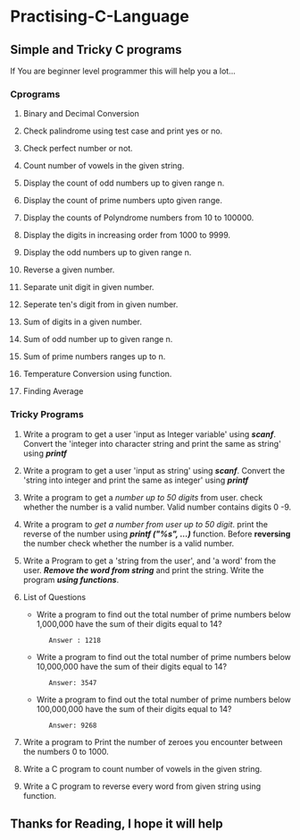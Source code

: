 # Practising-C-Language

## Simple and Tricky C programs 
If You are beginner level programmer this will help you a lot...


### Cprograms
1. Binary and Decimal Conversion

2. Check palindrome using test case and print yes or no.

3. Check perfect number or not.

1. Count number of vowels in the given string.

1. Display the count of odd numbers up to given range n.

1. Display the count of prime numbers upto given range.

1. Display the counts of Polyndrome numbers from 10 to 100000.

1. Display the digits in increasing order from 1000 to 9999.

1. Display the odd numbers up to given range n.

1. Reverse a given number.

1. Separate unit digit in given number.

1. Seperate ten's digit from in given number.

1. Sum of digits in a given number.

1. Sum of odd number up to given range n.

1. Sum of prime numbers ranges up to n.

1. Temperature Conversion using function.

1. Finding Average

### Tricky Programs
1. Write a program to get a user 'input as Integer variable' using **_scanf_**.
   Convert the 'integer into character string and print the same as string' using **_printf_**
   
2. Write a program to get a user 'input as string' using **_scanf_**.
   Convert the 'string  into integer and  print the same as integer' using **_printf_**

3. Write a program to get a _number up to 50 digits_ from user.
   check whether the number is a valid number.
   Valid number contains digits 0 -9.

4. Write a program to _get a number from user up to 50 digit_.
   print the reverse of  the number using **_printf ("%s", ...)_** function. 
   Before **reversing** the number check whether the number is a valid number.
   
5. Write a Program to get a 'string from the user', and 'a word'  from the user.
   **_Remove the word from string_** and print the string. Write the program **_using functions_**.
 
6. List of Questions
   - Write a program to find out the total number of prime numbers below 1,000,000 have the sum of their digits equal to 14?

			Answer : 1218 
   
   - Write a program to find out the total number of prime numbers below 10,000,000 have the sum of their digits equal to 14?

			Answer: 3547
   
   - Write a program to find out the total number of prime numbers below 100,000,000 have the sum of their digits equal to 14?

			Answer: 9268
7. Write a program to Print the number of zeroes you encounter between the  numbers 0 to 1000.

8. Write a C program to count number of vowels in the given string.

9. Write a C program to reverse every word from given string using function.



## Thanks for Reading, I hope it will help 
